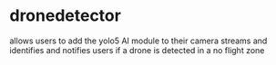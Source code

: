 # dronedetector
allows users to add the yolo5 AI module to their camera streams and identifies and notifies users if a drone is detected in a no flight zone
